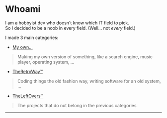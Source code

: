 # Whoami

I am a hobbyist dev who doesn't know which IT field to pick.  
So I decided to be a noob in every field. (Well... not *every* field.)

I made 3 main categories:
 - [My own... ](My_own.md)
> Making my own version of something, like a search engine, music player, operating system, ...
 - [TheRetroWay™ ](TheRetroWay.md)
> Coding things the old fashion way, writing software for an old system, ...
 - [TheLeftOvers™ ](TheLeftOvers.md) 
> The projects that do not belong in the previous categories
---
